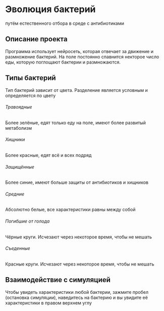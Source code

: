 # Эволюция бактерий
путём естественного отбора в среде с антибиотиками
## Описание проекта
Программа использует нейросеть, которая отвечает за движение и размножение бактерий.
На поле постоянно спавнится некторое число еды, которую поглощают бактерии и размножаются.
## Типы бактерий
Тип бактерий зависит от цвета. Разделение является условным и определяется по цвету
###### Травоядные
Более зелёные, едят только еду на поле, имеют более развитый метаболизм
###### Хищники
Более красные, едят всё и  всех подряд
###### Защищённые
Более синие, имеют больше защиты от антибиотиков и хищников
###### Средние
Абсолютно белые, все характеристики равны между собой
###### Погибшие от голода
Чёрные круги. Исчезают через некоторое время, чтобы не мешать
###### Съеденные
Красные круги. Исчезают через некоторое время, чтобы не мешать
## Взаимодействие с симуляцией
Чтобы увидеть характеристики любой бактерии, зажмите пробел (остановка симуляции), наведитесь на бактерию и вы увидите её характеристики в правом верхнем углу
